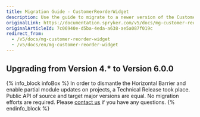 ```yaml
---
title: Migration Guide - CustomerReorderWidget
description: Use the guide to migrate to a newer version of the CustomerReorderWidget module.
originalLink: https://documentation.spryker.com/v5/docs/mg-customer-reorder-widget
originalArticleId: 7c06940e-d5ba-4eda-a638-ae5a087f019c
redirect_from:
  - /v5/docs/mg-customer-reorder-widget
  - /v5/docs/en/mg-customer-reorder-widget
---
```


## Upgrading from Version 4.* to Version 6.0.0

{% info_block infoBox %}
In order to dismantle the Horizontal Barrier and enable partial module updates on projects, a Technical Release took place. Public API of source and target major versions are equal. No migration efforts are required. Please [contact us](https://spryker.com/en/support/) if you have any questions.
{% endinfo_block %}
